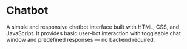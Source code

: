 # Chatbot
A simple and responsive chatbot interface built with HTML, CSS, and JavaScript. It provides basic user-bot interaction with toggleable chat window and predefined responses — no backend required.
